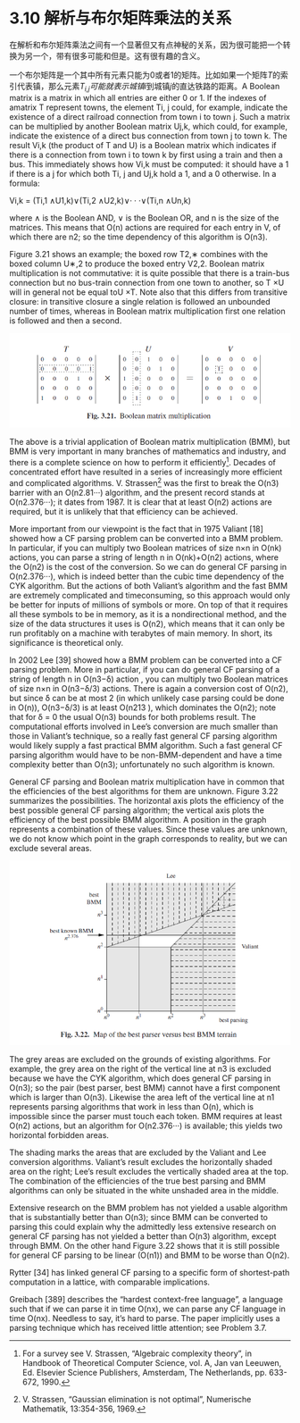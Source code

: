 # 3.10 解析与布尔矩阵乘法的关系

在解析和布尔矩阵乘法之间有一个显著但又有点神秘的关系，因为很可能把一个转换为另一个，带有很多可能和但是。这有很有趣的含义。

一个布尔矩阵是一个其中所有元素只能为0或者1的矩阵。比如如果一个矩阵*T*的索引代表镇，那么元素*T<sub>i,j</sub>*可能就表示城镇*i*到城镇*j*的直达铁路的距离。A Boolean matrix is a matrix in which all entries are either 0 or 1. If the indexes of amatrix T represent towns, the element Ti, j could, for example, indicate the existence of a direct railroad connection from town i to town j. Such a matrix can be multiplied by another Boolean matrix Uj,k, which could, for example, indicate the existence of a direct bus connection from town j to town k. The result Vi,k (the product of T and U) is a Boolean matrix which indicates if there is a connection from town i to town k by first using a train and then a bus. This immediately shows how Vi,k must be computed: it should have a 1 if there is a j for which both Ti, j and Uj,k hold a 1, and a 0 otherwise. In a formula:

Vi,k = (Ti,1 ∧U1,k)∨(Ti,2 ∧U2,k)∨· · ·∨(Ti,n ∧Un,k)

where ∧ is the Boolean AND, ∨ is the Boolean OR, and n is the size of the matrices. This means that O(n) actions are required for each entry in V, of which there are n2; so the time dependency of this algorithm is O(n3).

Figure 3.21 shows an example; the boxed row T2,∗ combines with the boxed column U∗,2 to produce the boxed entry V2,2. Boolean matrix multiplication is not commutative: it is quite possible that there is a train-bus connection but no bus-train connection from one town to another, so T ×U will in general not be equal toU ×T. Note also that this differs from transitive closure: in transitive closure a single relation is followed an unbounded number of times, whereas in Boolean matrix multiplication first one relation is followed and then a second.

![图1 Fig3.21](../../img/3.10_1-Fig.3.21.png)

The above is a trivial application of Boolean matrix multiplication (BMM), but BMM is very important in many branches of mathematics and industry, and there is a complete science on how to perform it efficiently[^1]. Decades of concentrated effort have resulted in a series of increasingly more efficient and complicated algorithms. V. Strassen[^2] was the first to break the O(n3) barrier with an O(n2.81···) algorithm, and the present record stands at O(n2.376···); it dates from 1987. It is clear that at least O(n2) actions are required, but it is unlikely that that efficiency can be achieved.

More important from our viewpoint is the fact that in 1975 Valiant [18] showed how a CF parsing problem can be converted into a BMM problem. In particular, if you can multiply two Boolean matrices of size n×n in O(nk) actions, you can parse a string of length n in O(nk)+O(n2) actions, where the O(n2) is the cost of the conversion. So we can do general CF parsing in O(n2.376···), which is indeed better than the cubic time dependency of the CYK algorithm. But the actions of both Valiant’s algorithm and the fast BMM are extremely complicated and timeconsuming, so this approach would only be better for inputs of millions of symbols or more. On top of that it requires all these symbols to be in memory, as it is a nondirectional method, and the size of the data structures it uses is O(n2), which means that it can only be run profitably on a machine with terabytes of main memory. In short, its significance is theoretical only.

In 2002 Lee [39] showed how a BMM problem can be converted into a CF parsing problem. More in particular, if you can do general CF parsing of a string of length n in O(n3−δ) action , you can multiply two Boolean matrices of size n×n in O(n3−δ/3) actions. There is again a conversion cost of O(n2), but since δ can be at most 2 (in which unlikely case parsing could be done in O(n)), O(n3−δ/3) is at least O(n213 ), which dominates the O(n2); note that for δ = 0 the usual O(n3) bounds for both problems result. The computational efforts involved in Lee’s conversion are much smaller than those in Valiant’s technique, so a really fast general CF parsing algorithm would likely supply a fast practical BMM algorithm. Such a fast general CF parsing algorithm would have to be non-BMM-dependent and have a time complexity better than O(n3); unfortunately no such algorithm is known.

General CF parsing and Boolean matrix multiplication have in common that the efficiencies of the best algorithms for them are unknown. Figure 3.22 summarizes the possibilities. The horizontal axis plots the efficiency of the best possible general CF parsing algorithm; the vertical axis plots the efficiency of the best possible BMM algorithm. A position in the graph represents a combination of these values. Since these values are unknown, we do not know which point in the graph corresponds to reality, but we can exclude several areas.

![图1 Fig3.22](../../img/3.10_2-Fig.3.22.png)

The grey areas are excluded on the grounds of existing algorithms. For example, the grey area on the right of the vertical line at n3 is excluded because we have the CYK algorithm, which does general CF parsing in O(n3); so the pair (best parser, best BMM) cannot have a first component which is larger than O(n3). Likewise the area left of the vertical line at n1 represents parsing algorithms that work in less than O(n), which is impossible since the parser must touch each token. BMM requires at least O(n2) actions, but an algorithm for O(n2.376···) is available; this yields two horizontal forbidden areas.

The shading marks the areas that are excluded by the Valiant and Lee conversion algorithms. Valiant’s result excludes the horizontally shaded area on the right; Lee’s result excludes the vertically shaded area at the top. The combination of the efficiencies of the true best parsing and BMM algorithms can only be situated in the white unshaded area in the middle.

Extensive research on the BMM problem has not yielded a usable algorithm that is substantially better than O(n3); since BMM can be converted to parsing this could explain why the admittedly less extensive research on general CF parsing has not yielded a better than O(n3) algorithm, except through BMM. On the other hand Figure 3.22 shows that it is still possible for general CF parsing to be linear (O(n1)) and BMM to be worse than O(n2).

Rytter [34] has linked general CF parsing to a specific form of shortest-path computation in a lattice, with comparable implications.

Greibach [389] describes the “hardest context-free language”, a language such that if we can parse it in time O(nx), we can parse any CF language in time O(nx). Needless to say, it’s hard to parse. The paper implicitly uses a parsing technique which has received little attention; see Problem 3.7.

[^1]: For a survey see V. Strassen, “Algebraic complexity theory”, in Handbook of Theoretical Computer Science, vol. A, Jan van Leeuwen, Ed. Elsevier Science Publishers, Amsterdam, The Netherlands, pp. 633-672, 1990.

[^2]: V. Strassen, “Gaussian elimination is not optimal”, Numerische Mathematik, 13:354-356, 1969.
